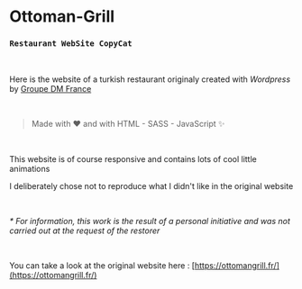 # Ottoman-Grill

### `Restaurant WebSite CopyCat`

<br />

Here is the website of a turkish restaurant originaly created with _Wordpress_ by [Groupe DM France](https://www.groupedm.com/)

<br />


> Made with ❤️ and with HTML - SASS - JavaScript ✨
 
 
<br />

This website is of course responsive and contains lots of cool little animations

I deliberately chose not to reproduce what I didn't like in the original website

<br />

_* For information, this work is the result of a personal initiative and was not carried out at the request of the restorer_

<br />

You can take a look at the original website here : [https://ottomangrill.fr/](https://ottomangrill.fr/) 
